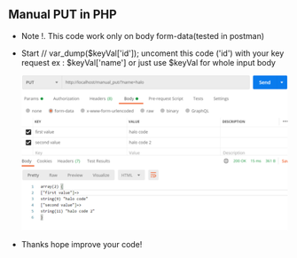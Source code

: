 ## Manual PUT in PHP

- Note !.
  This code work only on body form-data(tested in postman)

- Start
    // var_dump($keyVal['id']);
    uncoment this code ('id') with your key request ex :
    $keyVal['name'] or just use $keyVal for whole input body

    ![Postman](postman.png)

- Thanks
    hope improve your code!
